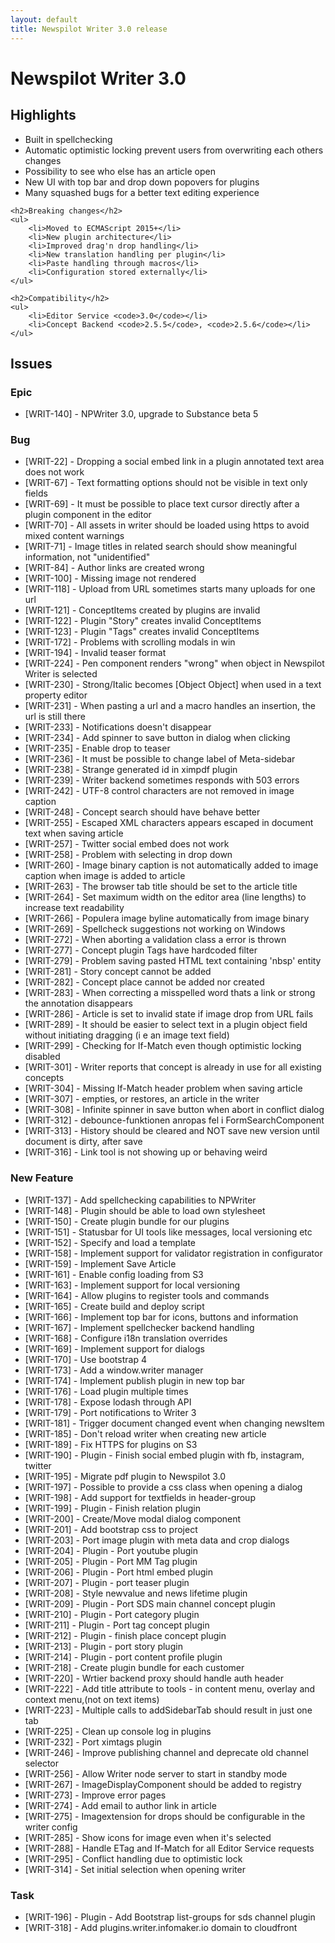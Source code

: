 ```yaml
---
layout: default
title: Newspilot Writer 3.0 release
---
```

<div class="jumbotron">
    <h1>Newspilot Writer 3.0</h1>
    <h2>Highlights</h2>
    <ul>
        <li>Built in spellchecking</li>
        <li>Automatic optimistic locking prevent users from overwriting each others changes</li>
        <li>Possibility to see who else has an article open</li>
        <li>New UI with top bar and drop down popovers for plugins</li>
        <li>Many squashed bugs for a better text editing experience</li>
    </ul>
    
    <h2>Breaking changes</h2>
    <ul>
        <li>Moved to ECMAScript 2015+</li>
        <li>New plugin architecture</li>
        <li>Improved drag'n drop handling</li>
        <li>New translation handling per plugin</li>
        <li>Paste handling through macros</li>
        <li>Configuration stored externally</li>
    </ul>
    
    <h2>Compatibility</h2>
    <ul>
        <li>Editor Service <code>3.0</code></li>
        <li>Concept Backend <code>2.5.5</code>, <code>2.5.6</code></li>
    </ul>
</div>

## Issues  

### Epic
* [WRIT-140] - NPWriter 3.0, upgrade to Substance beta 5

### Bug
* [WRIT-22] - Dropping a social embed link in a plugin annotated text area does not work
* [WRIT-67] - Text formatting options should not be visible in text only fields
* [WRIT-69] - It must be possible to place text cursor directly after a plugin component in the editor
* [WRIT-70] - All assets in writer should be loaded using https to avoid mixed content warnings
* [WRIT-71] - Image titles in related search should show meaningful information, not "unidentified"
* [WRIT-84] - Author links are created wrong
* [WRIT-100] - Missing image not rendered
* [WRIT-118] - Upload from URL sometimes starts many uploads for one url
* [WRIT-121] - ConceptItems created by plugins are invalid
* [WRIT-122] - Plugin "Story" creates invalid ConceptItems
* [WRIT-123] - Plugin "Tags" creates invalid ConceptItems
* [WRIT-172] - Problems with scrolling modals in win
* [WRIT-194] - Invalid teaser format
* [WRIT-224] - Pen component renders "wrong" when object in Newspilot Writer is selected
* [WRIT-230] - Strong/Italic becomes [Object Object] when used in a text property editor
* [WRIT-231] - When pasting a url and a macro handles an insertion, the url is still there
* [WRIT-233] - Notifications doesn't disappear
* [WRIT-234] - Add spinner to save button in dialog when clicking
* [WRIT-235] - Enable drop to teaser
* [WRIT-236] - It must be possible to change label of Meta-sidebar
* [WRIT-238] - Strange generated id in ximpdf plugin
* [WRIT-239] - Writer backend sometimes responds with 503 errors
* [WRIT-242] - UTF-8 control characters are not removed in image caption
* [WRIT-248] - Concept search should have behave better
* [WRIT-255] - Escaped XML characters appears escaped in document text when saving article
* [WRIT-257] - Twitter social embed does not work
* [WRIT-258] - Problem with selecting in drop down
* [WRIT-260] - Image binary caption is not automatically added to image caption when image is added to article
* [WRIT-263] - The browser tab title should be set to the article title
* [WRIT-264] - Set maximum width on the editor area (line lengths) to increase text readability
* [WRIT-266] - Populera image byline automatically from image binary
* [WRIT-269] - Spellcheck suggestions not working on Windows
* [WRIT-272] - When aborting a validation class a error is thrown
* [WRIT-277] - Concept plugin Tags have hardcoded filter
* [WRIT-279] - Problem saving pasted HTML text containing 'nbsp' entity
* [WRIT-281] - Story concept cannot be added
* [WRIT-282] - Concept place cannot be added nor created
* [WRIT-283] - When correcting a misspelled word thats a link or strong the annotation disappears
* [WRIT-286] - Article is set to invalid state if image drop from URL fails
* [WRIT-289] - It should be easier to select text in a plugin object field without initiating dragging (i e an image text field)
* [WRIT-299] - Checking for If-Match even though optimistic locking disabled
* [WRIT-301] - Writer reports that concept is already in use for all existing concepts
* [WRIT-304] - Missing If-Match header problem when saving article
* [WRIT-307] - <esc> empties, or restores, an article in the writer
* [WRIT-308] - Infinite spinner in save button when abort in conflict dialog
* [WRIT-312] - debounce-funktionen anropas fel i FormSearchComponent
* [WRIT-313] - History should be cleared and NOT save new version until document is dirty, after save
* [WRIT-316] - Link tool is not showing up or behaving weird

### New Feature
* [WRIT-137] - Add spellchecking capabilities to NPWriter
* [WRIT-148] - Plugin should be able to load own stylesheet
* [WRIT-150] - Create plugin bundle for our plugins
* [WRIT-151] - Statusbar for UI tools like messages, local versioning etc
* [WRIT-152] - Specify and load a template
* [WRIT-158] - Implement support for validator registration in configurator
* [WRIT-159] - Implement Save Article
* [WRIT-161] - Enable config loading from S3
* [WRIT-163] - Implement support for local versioning
* [WRIT-164] - Allow plugins to register tools and commands
* [WRIT-165] - Create build and deploy script
* [WRIT-166] - Implement top bar for icons, buttons and information
* [WRIT-167] - Implement spellchecker backend handling
* [WRIT-168] - Configure i18n translation overrides
* [WRIT-169] - Implement support for dialogs
* [WRIT-170] - Use bootstrap 4
* [WRIT-173] - Add a window.writer manager
* [WRIT-174] - Implement publish plugin in new top bar
* [WRIT-176] - Load plugin multiple times
* [WRIT-178] - Expose lodash through API
* [WRIT-179] - Port notifications to Writer 3
* [WRIT-181] - Trigger document changed event when changing newsItem
* [WRIT-185] - Don't reload writer when creating new article
* [WRIT-189] - Fix HTTPS for plugins on S3
* [WRIT-190] - Plugin - Finish social embed plugin with fb, instagram, twitter
* [WRIT-195] - Migrate pdf plugin to Newspilot 3.0
* [WRIT-197] - Possible to provide a css class when opening a dialog
* [WRIT-198] - Add support for textfields in header-group
* [WRIT-199] - Plugin - Finish relation plugin
* [WRIT-200] - Create/Move modal dialog component
* [WRIT-201] - Add bootstrap css to project
* [WRIT-203] - Port image plugin with meta data and crop dialogs
* [WRIT-204] - Plugin - Port youtube plugin
* [WRIT-205] - Plugin - Port MM Tag plugin
* [WRIT-206] - Plugin - Port html embed plugin
* [WRIT-207] - Plugin - port teaser plugin
* [WRIT-208] - Style newvalue and news lifetime plugin
* [WRIT-209] - Plugin - Port SDS main channel concept plugin
* [WRIT-210] - Plugin - Port category plugin
* [WRIT-211] - Plugin - Port tag concept plugin
* [WRIT-212] - Plugin - finish place concept plugin
* [WRIT-213] - Plugin - port story plugin
* [WRIT-214] - Plugin - port content profile plugin
* [WRIT-218] - Create plugin bundle for each customer
* [WRIT-220] - Wrtier backend proxy should handle auth header
* [WRIT-222] - Add title attribute to tools - in content menu, overlay and context menu,(not on text items)
* [WRIT-223] - Multiple calls to addSidebarTab should result in just one tab
* [WRIT-225] - Clean up console log in plugins
* [WRIT-232] - Port ximtags plugin
* [WRIT-246] - Improve publishing channel and deprecate old channel selector
* [WRIT-256] - Allow Writer node server to start in standby mode
* [WRIT-267] - ImageDisplayComponent should be added to registry
* [WRIT-273] - Improve error pages
* [WRIT-274] - Add email to author link in article
* [WRIT-275] - Imagextension for drops should be configurable in the writer config
* [WRIT-285] - Show icons for image even when it's selected
* [WRIT-288] - Handle ETag and If-Match for all Editor Service requests
* [WRIT-295] - Conflict handling due to optimistic lock
* [WRIT-314] - Set initial selection when opening writer

### Task
* [WRIT-196] - Plugin - Add Bootstrap list-groups for sds channel plugin
* [WRIT-318] - Add plugins.writer.infomaker.io domain to cloudfront
